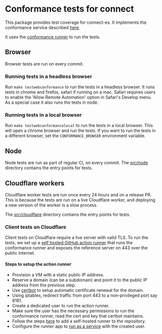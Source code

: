 # Conformance tests for connect

This package provides test coverage for connect-es. It implements the conformance service described [here](https://buf.build/connectrpc/conformance).

It uses the [conformance runner](https://github.com/connectrpc/conformance/releases) to run the tests.

## Browser

Browser tests are run on every commit.

### Running tests in a headless browser

Run `make testwebconformance` to run the tests in a headless browser. It runs tests in chrome and firefox, safari if running on a mac. Safari requires users to enable the 'Allow Remote Automation' option in Safari's Develop menu. As a special case it also runs the
tests in node.

### Running tests in a local browser

Run `make testwebconformancelocal` to run the tests in a local browser. This will open a chrome browser and run the tests. If you want to run the tests in a different browser, set the `CONFORMANCE_BROWSER` environment variable.

## Node

Node tests are run as part of regular CI, on every commit. The [src/node](src/node/) directory contains the entry points for tests.

## Cloudflare workers

Cloudflare worker tests are run once every 24 hours and on a release PR. This is because the tests are run on a live Cloudflare worker, and deploying a new version of the worker is a slow process.

The [src/cloudflare](src/cloudflare/) directory contains the entry points for tests.

### Client tests on Cloudflare

Client tests on Cloudflare require a live server with valid TLS. To run the tests, we set up a [self hosted GitHub action runner](https://docs.github.com/en/actions/hosting-your-own-runners/managing-self-hosted-runners/about-self-hosted-runners) that runs the conformance runner and exposes the reference server on 443 over the public internet.

#### Steps to setup the action runner

* Provision a VM with a static public IP address.
* Reserve a domain (can be a subdomain) and point it to the public IP address from the previous step.
* Use [certbot](https://certbot.eff.org/) to setup automatic certificate renewal for the domain.
* Using iptables, redirect traffic from port 443 to a non-privileged port say 8181.
* Create a dedicated user to run the action runner.
* Make sure the user has the necessary permissions to run the conformance runner, read the cert and key that certbot maintains.
* Follow the steps [here](https://docs.github.com/en/actions/hosting-your-own-runners/managing-self-hosted-runners/adding-self-hosted-runners) to add a self-hosted runner to the repository.
* Configure the runner app to [run as a service](https://docs.github.com/en/actions/hosting-your-own-runners/managing-self-hosted-runners/configuring-the-self-hosted-runner-application-as-a-service) with the created user.
